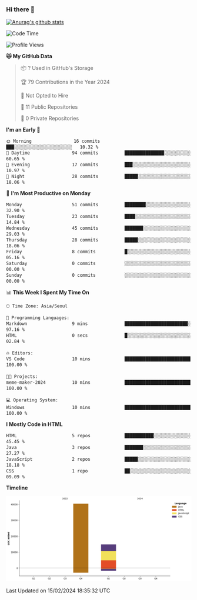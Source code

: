 ### Hi there 👋

[![Anurag's github stats](https://github-readme-stats.vercel.app/api?username=hong3737)](https://github.com/anuraghazra/github-readme-stats)
<!--START_SECTION:waka-->
![Code Time](http://img.shields.io/badge/Code%20Time-1%20hr%2051%20mins-blue)

![Profile Views](http://img.shields.io/badge/Profile%20Views-63-blue)

**🐱 My GitHub Data** 

> 📦 ? Used in GitHub's Storage 
 > 
> 🏆 79 Contributions in the Year 2024
 > 
> 🚫 Not Opted to Hire
 > 
> 📜 11 Public Repositories 
 > 
> 🔑 0 Private Repositories 
 > 
**I'm an Early 🐤** 

```text
🌞 Morning                16 commits          ███░░░░░░░░░░░░░░░░░░░░░░   10.32 % 
🌆 Daytime                94 commits          ███████████████░░░░░░░░░░   60.65 % 
🌃 Evening                17 commits          ███░░░░░░░░░░░░░░░░░░░░░░   10.97 % 
🌙 Night                  28 commits          █████░░░░░░░░░░░░░░░░░░░░   18.06 % 
```
📅 **I'm Most Productive on Monday** 

```text
Monday                   51 commits          ████████░░░░░░░░░░░░░░░░░   32.90 % 
Tuesday                  23 commits          ████░░░░░░░░░░░░░░░░░░░░░   14.84 % 
Wednesday                45 commits          ███████░░░░░░░░░░░░░░░░░░   29.03 % 
Thursday                 28 commits          █████░░░░░░░░░░░░░░░░░░░░   18.06 % 
Friday                   8 commits           █░░░░░░░░░░░░░░░░░░░░░░░░   05.16 % 
Saturday                 0 commits           ░░░░░░░░░░░░░░░░░░░░░░░░░   00.00 % 
Sunday                   0 commits           ░░░░░░░░░░░░░░░░░░░░░░░░░   00.00 % 
```


📊 **This Week I Spent My Time On** 

```text
🕑︎ Time Zone: Asia/Seoul

💬 Programming Languages: 
Markdown                 9 mins              ████████████████████████░   97.16 % 
HTML                     0 secs              █░░░░░░░░░░░░░░░░░░░░░░░░   02.84 % 

🔥 Editors: 
VS Code                  10 mins             █████████████████████████   100.00 % 

🐱‍💻 Projects: 
meme-maker-2024          10 mins             █████████████████████████   100.00 % 

💻 Operating System: 
Windows                  10 mins             █████████████████████████   100.00 % 
```

**I Mostly Code in HTML** 

```text
HTML                     5 repos             ███████████░░░░░░░░░░░░░░   45.45 % 
Java                     3 repos             ███████░░░░░░░░░░░░░░░░░░   27.27 % 
JavaScript               2 repos             █████░░░░░░░░░░░░░░░░░░░░   18.18 % 
CSS                      1 repo              ██░░░░░░░░░░░░░░░░░░░░░░░   09.09 % 
```



**Timeline**

![Lines of Code chart](https://raw.githubusercontent.com/hong3737/hong3737/main/assets/bar_graph.png)


 Last Updated on 15/02/2024 18:35:32 UTC
<!--END_SECTION:waka-->
<!--
**hong3737/hong3737** is a ✨ _special_ ✨ repository because its `README.md` (this file) appears on your GitHub profile.

Here are some ideas to get you started:

- 🔭 I’m currently working on ...
- 🌱 I’m currently learning ...
- 👯 I’m looking to collaborate on ...
- 🤔 I’m looking for help with ...
- 💬 Ask me about ...
- 📫 How to reach me: ...
- 😄 Pronouns: ...
- ⚡ Fun fact: ...
-->
